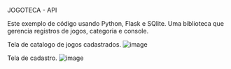 JOGOTECA - API

Este exemplo de código usando Python, Flask e SQlite. Uma biblioteca que gerencia registros de jogos, categoria e console.

Tela de catalogo de jogos cadastrados.
![image](https://user-images.githubusercontent.com/23312438/230231488-36c19777-2ea3-4b39-a038-56452db107f7.png)

Tela de cadastro.
![image](https://user-images.githubusercontent.com/23312438/230231615-e0f1e637-0b04-4513-a198-50815be93388.png)

